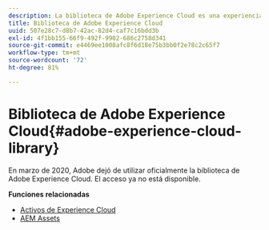 ```yaml
---
description: La biblioteca de Adobe Experience Cloud es una experiencia universal y centralizada para almacenar, buscar y seleccionar recursos en las soluciones de Adobe Experience Cloud.
title: Biblioteca de Adobe Experience Cloud
uuid: 507e28c7-d8b7-42ac-82d4-caf7c16bdd3b
exl-id: 4f1bb155-66f9-492f-9902-686c2758d341
source-git-commit: e4469ee1008afc8f6d18e75b3bb0f2e78c2c65f7
workflow-type: tm+mt
source-wordcount: '72'
ht-degree: 81%

---
```


# Biblioteca de Adobe Experience Cloud{#adobe-experience-cloud-library}

En marzo de 2020, Adobe dejó de utilizar oficialmente la biblioteca de Adobe Experience Cloud. El acceso ya no está disponible.

**Funciones relacionadas**

* [Activos de Experience Cloud](https://docs.adobe.com/content/help/es-ES/core-services/interface/assets/experience-cloud-assets.html)
* [AEM Assets](https://docs.adobe.com/content/help/es-ES/experience-manager-cloud-service/assets/home.html)
